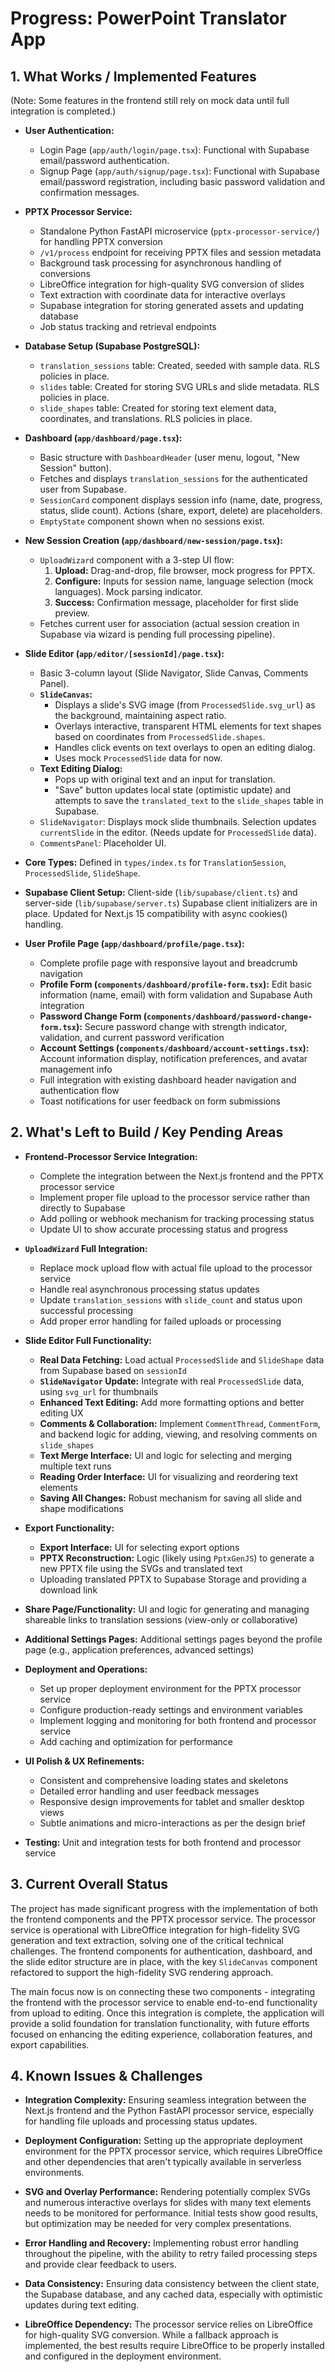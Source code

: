 # Progress: PowerPoint Translator App

## 1. What Works / Implemented Features
(Note: Some features in the frontend still rely on mock data until full integration is completed.)

- **User Authentication:**
    - Login Page (`app/auth/login/page.tsx`): Functional with Supabase email/password authentication.
    - Signup Page (`app/auth/signup/page.tsx`): Functional with Supabase email/password registration, including basic password validation and confirmation messages.

- **PPTX Processor Service:**
    - Standalone Python FastAPI microservice (`pptx-processor-service/`) for handling PPTX conversion
    - `/v1/process` endpoint for receiving PPTX files and session metadata
    - Background task processing for asynchronous handling of conversions
    - LibreOffice integration for high-quality SVG conversion of slides
    - Text extraction with coordinate data for interactive overlays
    - Supabase integration for storing generated assets and updating database
    - Job status tracking and retrieval endpoints

- **Database Setup (Supabase PostgreSQL):**
    - `translation_sessions` table: Created, seeded with sample data. RLS policies in place.
    - `slides` table: Created for storing SVG URLs and slide metadata. RLS policies in place.
    - `slide_shapes` table: Created for storing text element data, coordinates, and translations. RLS policies in place.

- **Dashboard (`app/dashboard/page.tsx`):**
    - Basic structure with `DashboardHeader` (user menu, logout, "New Session" button).
    - Fetches and displays `translation_sessions` for the authenticated user from Supabase.
    - `SessionCard` component displays session info (name, date, progress, status, slide count). Actions (share, export, delete) are placeholders.
    - `EmptyState` component shown when no sessions exist.

- **New Session Creation (`app/dashboard/new-session/page.tsx`):**
    - `UploadWizard` component with a 3-step UI flow:
        1. **Upload:** Drag-and-drop, file browser, mock progress for PPTX.
        2. **Configure:** Inputs for session name, language selection (mock languages). Mock parsing indicator.
        3. **Success:** Confirmation message, placeholder for first slide preview.
    - Fetches current user for association (actual session creation in Supabase via wizard is pending full processing pipeline).

- **Slide Editor (`app/editor/[sessionId]/page.tsx`):**
    - Basic 3-column layout (Slide Navigator, Slide Canvas, Comments Panel).
    - **`SlideCanvas`:**
        - Displays a slide's SVG image (from `ProcessedSlide.svg_url`) as the background, maintaining aspect ratio.
        - Overlays interactive, transparent HTML elements for text shapes based on coordinates from `ProcessedSlide.shapes`.
        - Handles click events on text overlays to open an editing dialog.
        - Uses mock `ProcessedSlide` data for now.
    - **Text Editing Dialog:**
        - Pops up with original text and an input for translation.
        - "Save" button updates local state (optimistic update) and attempts to save the `translated_text` to the `slide_shapes` table in Supabase.
    - `SlideNavigator`: Displays mock slide thumbnails. Selection updates `currentSlide` in the editor. (Needs update for `ProcessedSlide` data).
    - `CommentsPanel`: Placeholder UI.

- **Core Types:** Defined in `types/index.ts` for `TranslationSession`, `ProcessedSlide`, `SlideShape`.

- **Supabase Client Setup:** Client-side (`lib/supabase/client.ts`) and server-side (`lib/supabase/server.ts`) Supabase client initializers are in place. Updated for Next.js 15 compatibility with async cookies() handling.

- **User Profile Page (`app/dashboard/profile/page.tsx`):**
    - Complete profile page with responsive layout and breadcrumb navigation
    - **Profile Form (`components/dashboard/profile-form.tsx`):** Edit basic information (name, email) with form validation and Supabase Auth integration
    - **Password Change Form (`components/dashboard/password-change-form.tsx`):** Secure password change with strength indicator, validation, and current password verification
    - **Account Settings (`components/dashboard/account-settings.tsx`):** Account information display, notification preferences, and avatar management info
    - Full integration with existing dashboard header navigation and authentication flow
    - Toast notifications for user feedback on form submissions

## 2. What's Left to Build / Key Pending Areas

- **Frontend-Processor Service Integration:**
    - Complete the integration between the Next.js frontend and the PPTX processor service
    - Implement proper file upload to the processor service rather than directly to Supabase
    - Add polling or webhook mechanism for tracking processing status
    - Update UI to show accurate processing status and progress

- **`UploadWizard` Full Integration:**
    - Replace mock upload flow with actual file upload to the processor service
    - Handle real asynchronous processing status updates
    - Update `translation_sessions` with `slide_count` and status upon successful processing
    - Add proper error handling for failed uploads or processing

- **Slide Editor Full Functionality:**
    - **Real Data Fetching:** Load actual `ProcessedSlide` and `SlideShape` data from Supabase based on `sessionId`
    - **`SlideNavigator` Update:** Integrate with real `ProcessedSlide` data, using `svg_url` for thumbnails
    - **Enhanced Text Editing:** Add more formatting options and better editing UX
    - **Comments & Collaboration:** Implement `CommentThread`, `CommentForm`, and backend logic for adding, viewing, and resolving comments on `slide_shapes`
    - **Text Merge Interface:** UI and logic for selecting and merging multiple text runs
    - **Reading Order Interface:** UI for visualizing and reordering text elements
    - **Saving All Changes:** Robust mechanism for saving all slide and shape modifications

- **Export Functionality:**
    - **Export Interface:** UI for selecting export options
    - **PPTX Reconstruction:** Logic (likely using `PptxGenJS`) to generate a new PPTX file using the SVGs and translated text
    - Uploading translated PPTX to Supabase Storage and providing a download link

- **Share Page/Functionality:** UI and logic for generating and managing shareable links to translation sessions (view-only or collaborative)

- **Additional Settings Pages:** Additional settings pages beyond the profile page (e.g., application preferences, advanced settings)

- **Deployment and Operations:**
    - Set up proper deployment environment for the PPTX processor service
    - Configure production-ready settings and environment variables
    - Implement logging and monitoring for both frontend and processor service
    - Add caching and optimization for performance

- **UI Polish & UX Refinements:**
    - Consistent and comprehensive loading states and skeletons
    - Detailed error handling and user feedback messages
    - Responsive design improvements for tablet and smaller desktop views
    - Subtle animations and micro-interactions as per the design brief

- **Testing:** Unit and integration tests for both frontend and processor service

## 3. Current Overall Status
The project has made significant progress with the implementation of both the frontend components and the PPTX processor service. The processor service is operational with LibreOffice integration for high-fidelity SVG generation and text extraction, solving one of the critical technical challenges. The frontend components for authentication, dashboard, and the slide editor structure are in place, with the key `SlideCanvas` component refactored to support the high-fidelity SVG rendering approach.

The main focus now is on connecting these two components - integrating the frontend with the processor service to enable end-to-end functionality from upload to editing. Once this integration is complete, the application will provide a solid foundation for translation functionality, with future efforts focused on enhancing the editing experience, collaboration features, and export capabilities.

## 4. Known Issues & Challenges

- **Integration Complexity:** Ensuring seamless integration between the Next.js frontend and the Python FastAPI processor service, especially for handling file uploads and processing status updates.

- **Deployment Configuration:** Setting up the appropriate deployment environment for the PPTX processor service, which requires LibreOffice and other dependencies that aren't typically available in serverless environments.

- **SVG and Overlay Performance:** Rendering potentially complex SVGs and numerous interactive overlays for slides with many text elements needs to be monitored for performance. Initial tests show good results, but optimization may be needed for very complex presentations.

- **Error Handling and Recovery:** Implementing robust error handling throughout the pipeline, with the ability to retry failed processing steps and provide clear feedback to users.

- **Data Consistency:** Ensuring data consistency between the client state, the Supabase database, and any cached data, especially with optimistic updates during text editing.

- **LibreOffice Dependency:** The processor service relies on LibreOffice for high-quality SVG conversion. While a fallback approach is implemented, the best results require LibreOffice to be properly installed and configured in the deployment environment.
